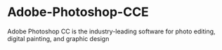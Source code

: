 # Adobe-Photoshop-CCE
Adobe Photoshop CC is the industry-leading software for photo editing, digital painting, and graphic design
